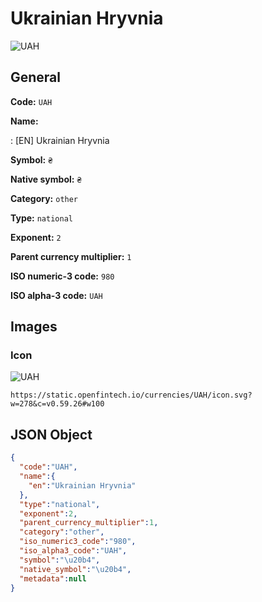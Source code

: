 
# Ukrainian Hryvnia 
![UAH](https://static.openfintech.io/currencies/UAH/icon.svg?w=278&c=v0.59.26#w100)  

## General 
 
**Code:** `UAH` 
 
**Name:** 
 
:	[EN] Ukrainian Hryvnia 
 
**Symbol:** `₴` 
 
**Native symbol:** `₴` 
 
**Category:** `other` 
 
**Type:** `national` 
 
**Exponent:** `2` 
 
**Parent currency multiplier:** `1` 
 
**ISO numeric-3 code:** `980` 
 
**ISO alpha-3 code:** `UAH` 
 

## Images 

### Icon 
 
![UAH](https://static.openfintech.io/currencies/UAH/icon.svg?w=278&c=v0.59.26#w100)  

```
https://static.openfintech.io/currencies/UAH/icon.svg?w=278&c=v0.59.26#w100
```  

## JSON Object 

```json
{
  "code":"UAH",
  "name":{
    "en":"Ukrainian Hryvnia"
  },
  "type":"national",
  "exponent":2,
  "parent_currency_multiplier":1,
  "category":"other",
  "iso_numeric3_code":"980",
  "iso_alpha3_code":"UAH",
  "symbol":"\u20b4",
  "native_symbol":"\u20b4",
  "metadata":null
}
```  

